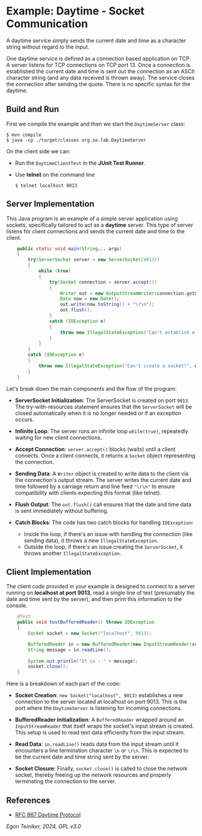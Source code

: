 # Example: Daytime - Socket Communication

A daytime service simply sends the current date and time as a character string without regard to the input.

One daytime service is defined as a connection based application on TCP.
A server listens for TCP connections on TCP port 13. 
Once a connection is established the current date and time is sent out the 
connection as an ASCII character string (and any data received is thrown away).
The service closes the connection after sending the quote.
There is no specific syntax for the daytime.


## Build and Run 

First we compile the example and then we start the `DaytimeServer` class:
``` 
$ mvn compile
$ java -cp ./target/classes org.se.lab.DaytimeServer
```

On the client side we can:

* Run the `DaytimeClientTest` in the **JUnit Test Runner**.

* Use **telnet** on the command line
    ```
    $ telnet localhost 9013
    ```

## Server Implementation

This Java program is an example of a simple server application using sockets, 
specifically tailored to act as a **daytime** server. This type of server listens 
for client connections and sends the current date and time to the client. 

```Java
	public static void main(String... args)
	{
		try(ServerSocket server = new ServerSocket(9013))
		{
			while (true)
			{
				try(Socket connection = server.accept())
				{
					Writer out = new OutputStreamWriter(connection.getOutputStream());
					Date now = new Date();
					out.write(now.toString() + "\r\n");
					out.flush();
				} 
				catch (IOException e)
				{
					throw new IllegalStateException("Can't establish a socket connection!", e);
				} 
			}
		} 
		catch (IOException e)
		{
			throw new IllegalStateException("Can't create a socket!", e);
		}
	}
``` 

Let's break down the main components and the flow of the program:

* **ServerSocket Initialization**: The ServerSocket is created on port `9013`. 
    The try-with-resources statement ensures that the `ServerSocket` will be closed 
    automatically when it is no longer needed or if an exception occurs.

* **Infinite Loop**: The server runs an infinite loop `while(true)`, repeatedly 
    waiting for new client connections.

* **Accept Connection**: `server.accept()` blocks (waits) until a client connects. 
    Once a client connects, it returns a `Socket` object representing the connection.

* **Sending Data**: A `Writer` object is created to write data to the client via the 
    connection's output stream. The server writes the current date and time followed 
    by a carriage return and line feed `"\r\n"` to ensure compatibility with clients 
    expecting this format (like telnet).

* **Flush Output**: The `out.flush()` call ensures that the date and time data is 
    sent immediately without buffering.

* **Catch Blocks**: The code has two catch blocks for handling `IOException`:
    * Inside the loop, if there's an issue with handling the connection (like sending data), 
        it throws a new `IllegalStateException`.
    * Outside the loop, if there's an issue creating the `ServerSocket`, it throws 
        another `IllegalStateException`.


## Client Implementation

The client code provided in your example is designed to connect to a server running on 
**localhost at port 9013**, read a single line of text (presumably the date and time 
sent by the server), and then print this information to the console. 

```Java 
	@Test
	public void testBufferedReader() throws IOException
	{
		Socket socket = new Socket("localhost", 9013);

		BufferedReader in = new BufferedReader(new InputStreamReader(socket.getInputStream()));
		String message = in.readLine();		
		
		System.out.println("It is : " + message);
		socket.close();
	}
```

Here is a breakdown of each part of the code:

* **Socket Creation**: `new Socket("localhost", 9013)` establishes a new connection to 
    the server located at localhost on port 9013. This is the port where the `DaytimeServer` 
    is listening for incoming connections.

* **BufferedReader Initialization**: A `BufferedReader` wrapped around an `InputStreamReader` 
    that itself wraps the socket's input stream is created. This setup is used to read text 
    data efficiently from the input stream.

* **Read Data**: `in.readLine()` reads data from the input stream until it encounters a line 
    termination character `\n` or `\r\n`. This is expected to be the current date and time 
    string sent by the server.

* **Socket Closure**: Finally, `socket.close()` is called to close the network socket, 
    thereby freeing up the network resources and properly terminating the connection to the server.


## References

* [RFC 867 Daytime Protocol](https://datatracker.ietf.org/doc/html/rfc867)

*Egon Teiniker, 2024, GPL v3.0*